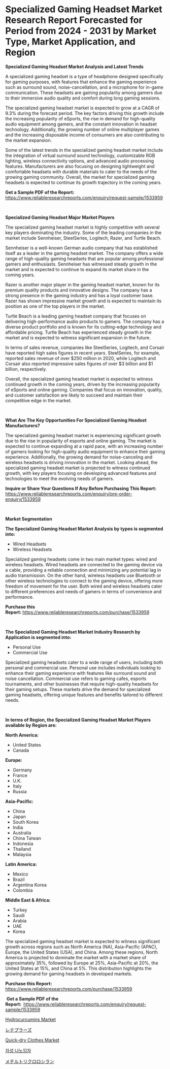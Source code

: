 <p><h1>Specialized Gaming Headset Market Research Report Forecasted for Period from 2024 -  2031 by Market Type, Market Application, and Region</h1></p><p><strong>Specialized Gaming Headset Market Analysis and Latest Trends</strong></p>
<p><p>A specialized gaming headset is a type of headphone designed specifically for gaming purposes, with features that enhance the gaming experience such as surround sound, noise-cancellation, and a microphone for in-game communication. These headsets are gaining popularity among gamers due to their immersive audio quality and comfort during long gaming sessions.</p><p>The specialized gaming headset market is expected to grow at a CAGR of 9.3% during the forecast period. The key factors driving this growth include the increasing popularity of eSports, the rise in demand for high-quality audio equipment among gamers, and the constant innovation in headset technology. Additionally, the growing number of online multiplayer games and the increasing disposable income of consumers are also contributing to the market expansion.</p><p>Some of the latest trends in the specialized gaming headset market include the integration of virtual surround sound technology, customizable RGB lighting, wireless connectivity options, and advanced audio processing features. Manufacturers are also focusing on designing lightweight and comfortable headsets with durable materials to cater to the needs of the growing gaming community. Overall, the market for specialized gaming headsets is expected to continue its growth trajectory in the coming years.</p></p>
<p><strong>Get a Sample PDF of the Report:&nbsp;</strong> <a href="https://www.reliableresearchreports.com/enquiry/request-sample/1533959">https://www.reliableresearchreports.com/enquiry/request-sample/1533959</a></p>
<p>&nbsp;</p>
<p><strong>Specialized Gaming Headset Major Market Players</strong></p>
<p><p>The specialized gaming headset market is highly competitive with several key players dominating the industry. Some of the leading companies in the market include Sennheiser, SteelSeries, Logitech, Razer, and Turtle Beach.</p><p>Sennheiser is a well-known German audio company that has established itself as a leader in the gaming headset market. The company offers a wide range of high-quality gaming headsets that are popular among professional gamers and enthusiasts. Sennheiser has witnessed steady growth in the market and is expected to continue to expand its market share in the coming years.</p><p>Razer is another major player in the gaming headset market, known for its premium quality products and innovative designs. The company has a strong presence in the gaming industry and has a loyal customer base. Razer has shown impressive market growth and is expected to maintain its position as one of the top players in the market.</p><p>Turtle Beach is a leading gaming headset company that focuses on delivering high-performance audio products to gamers. The company has a diverse product portfolio and is known for its cutting-edge technology and affordable pricing. Turtle Beach has experienced steady growth in the market and is expected to witness significant expansion in the future.</p><p>In terms of sales revenue, companies like SteelSeries, Logitech, and Corsair have reported high sales figures in recent years. SteelSeries, for example, reported sales revenue of over $250 million in 2020, while Logitech and Corsair also reported impressive sales figures of over $3 billion and $1 billion, respectively.</p><p>Overall, the specialized gaming headset market is expected to witness continued growth in the coming years, driven by the increasing popularity of eSports and online gaming. Companies that focus on innovation, quality, and customer satisfaction are likely to succeed and maintain their competitive edge in the market.</p></p>
<p>&nbsp;</p>
<p><strong>What Are The Key Opportunities For Specialized Gaming Headset Manufacturers?</strong></p>
<p><p>The specialized gaming headset market is experiencing significant growth due to the rise in popularity of esports and online gaming. The market is expected to continue expanding at a rapid pace, with an increasing number of gamers looking for high-quality audio equipment to enhance their gaming experience. Additionally, the growing demand for noise-canceling and wireless headsets is driving innovation in the market. Looking ahead, the specialized gaming headset market is projected to witness continued growth, with key players focusing on developing advanced features and technologies to meet the evolving needs of gamers.</p></p>
<p><strong>Inquire or Share Your Questions If Any Before Purchasing This Report:</strong> <a href="https://www.reliableresearchreports.com/enquiry/pre-order-enquiry/1533959">https://www.reliableresearchreports.com/enquiry/pre-order-enquiry/1533959</a></p>
<p>&nbsp;</p>
<p><strong>Market Segmentation</strong></p>
<p><strong>The Specialized Gaming Headset Market Analysis by types is segmented into:</strong></p>
<p><ul><li>Wired Headsets</li><li>Wireless Headsets</li></ul></p>
<p><p>Specialized gaming headsets come in two main market types: wired and wireless headsets. Wired headsets are connected to the gaming device via a cable, providing a reliable connection and minimizing any potential lag in audio transmission. On the other hand, wireless headsets use Bluetooth or other wireless technologies to connect to the gaming device, offering more freedom of movement for the user. Both wired and wireless headsets cater to different preferences and needs of gamers in terms of convenience and performance.</p></p>
<p><strong>Purchase this Report:&nbsp;</strong><a href="https://www.reliableresearchreports.com/purchase/1533959">https://www.reliableresearchreports.com/purchase/1533959</a></p>
<p>&nbsp;</p>
<p><strong>The Specialized Gaming Headset Market Industry Research by Application is segmented into:</strong></p>
<p><ul><li>Personal Use</li><li>Commercial Use</li></ul></p>
<p><p>Specialized gaming headsets cater to a wide range of users, including both personal and commercial use. Personal use includes individuals looking to enhance their gaming experience with features like surround sound and noise cancellation. Commercial use refers to gaming cafes, esports tournaments, and other businesses that require high-quality headsets for their gaming setups. These markets drive the demand for specialized gaming headsets, offering unique features and benefits tailored to different needs.</p></p>
<p>&nbsp;</p>
<p><strong>In terms of Region, the Specialized Gaming Headset Market Players available by Region are:</strong></p>
<p>
    <p> <strong> North America: </strong>
        <ul>
            <li>United States</li>
            <li>Canada</li>
        </ul>
        </p> 
    <p> <strong> Europe: </strong>
        <ul>
            <li>Germany</li>
            <li>France</li>
            <li>U.K.</li>
            <li>Italy</li>
            <li>Russia</li>
        </ul>
        </p> 
    <p> <strong> Asia-Pacific: </strong>
        <ul>
            <li>China</li>
            <li>Japan</li>
            <li>South Korea</li>
            <li>India</li>
            <li>Australia</li>
            <li>China Taiwan</li>
            <li>Indonesia</li>
            <li>Thailand</li>
            <li>Malaysia</li>
        </ul>
        </p> 
    <p> <strong> Latin America: </strong>
        <ul>
            <li>Mexico</li>
            <li>Brazil</li>
            <li>Argentina Korea</li>
            <li>Colombia</li>
        </ul>
        </p> 
    <p> <strong> Middle East & Africa: </strong>
        <ul>
            <li>Turkey</li>
            <li>Saudi</li>
            <li>Arabia</li>
            <li>UAE</li>
            <li>Korea</li>
        </ul>
    </p>
    </p>
<p><p>The specialized gaming headset market is expected to witness significant growth across regions such as North America (NA), Asia-Pacific (APAC), Europe, the United States (USA), and China. Among these regions, North America is projected to dominate the market with a market share of approximately 35%, followed by Europe at 25%, Asia-Pacific at 20%, the United States at 15%, and China at 5%. This distribution highlights the growing demand for gaming headsets in developed markets.</p></p>
<p><strong>Purchase this Report: </strong><a href="https://www.reliableresearchreports.com/purchase/1533959">https://www.reliableresearchreports.com/purchase/1533959</a></p>
<p>&nbsp;<strong>Get a Sample PDF of the Report:&nbsp;&nbsp;</strong><a href="https://www.reliableresearchreports.com/enquiry/request-sample/1533959">https://www.reliableresearchreports.com/enquiry/request-sample/1533959</a></p>
<p><strong></strong></p>
<p><p><a href="https://issuu.com/reportprime-2/docs/hydrocurcumins-market-size-2030.pptx">Hydrocurcumins Market</a></p><p><a href="https://github.com/cnnriuez22368/Market-Research-Report-List-1/blob/main/47159627203.md">レテプラーズ</a></p><p><a href="https://github.com/jsmusil/Market-Research-Report-List-2/blob/main/quick-dry-clothes-market.md">Quick-dry Clothes Market</a></p><p><a href="https://github.com/vss5505pa7z1p/Market-Research-Report-List-1/blob/main/20631525861.md">자성 나노입자</a></p><p><a href="https://github.com/LeanneBruen2023/Market-Research-Report-List-1/blob/main/71201937204.md">メチルトリクロロシラン</a></p></p>